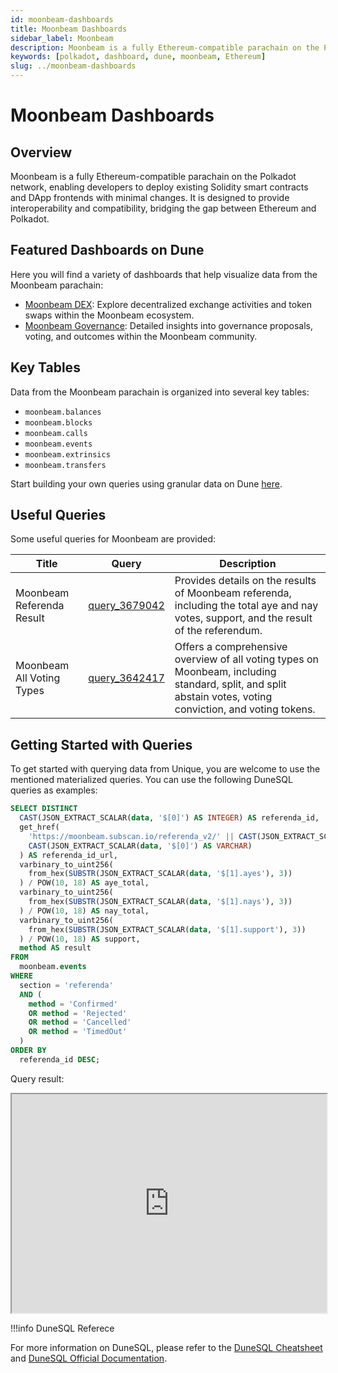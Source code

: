 ```yaml
---
id: moonbeam-dashboards
title: Moonbeam Dashboards
sidebar_label: Moonbeam
description: Moonbeam is a fully Ethereum-compatible parachain on the Polkadot network, enabling
keywords: [polkadot, dashboard, dune, moonbeam, Ethereum]
slug: ../moonbeam-dashboards
---
```


# Moonbeam Dashboards

## Overview

Moonbeam is a fully Ethereum-compatible parachain on the Polkadot network, enabling developers to
deploy existing Solidity smart contracts and DApp frontends with minimal changes. It is designed to
provide interoperability and compatibility, bridging the gap between Ethereum and Polkadot.

## Featured Dashboards on Dune

Here you will find a variety of dashboards that help visualize data from the Moonbeam parachain:

- [Moonbeam DEX](https://dune.com/substrate/moonbeam-dex): Explore decentralized exchange activities
  and token swaps within the Moonbeam ecosystem.
- [Moonbeam Governance](https://dune.com/substrate/moonbeam-governance): Detailed insights into
  governance proposals, voting, and outcomes within the Moonbeam community.

## Key Tables

Data from the Moonbeam parachain is organized into several key tables:

- `moonbeam.balances`
- `moonbeam.blocks`
- `moonbeam.calls`
- `moonbeam.events`
- `moonbeam.extrinsics`
- `moonbeam.transfers`

Start building your own queries using granular data on Dune
[here](https://dune.com/queries?category=canonical&namespace=moonbeam).

## Useful Queries

Some useful queries for Moonbeam are provided:

| Title                     | Query                                             | Description                                                                                                                                                |
| ------------------------- | ------------------------------------------------- | ---------------------------------------------------------------------------------------------------------------------------------------------------------- |
| Moonbeam Referenda Result | [query_3679042](https://dune.com/queries/3679042) | Provides details on the results of Moonbeam referenda, including the total aye and nay votes, support, and the result of the referendum.                   |
| Moonbeam All Voting Types | [query_3642417](https://dune.com/queries/3642417) | Offers a comprehensive overview of all voting types on Moonbeam, including standard, split, and split abstain votes, voting conviction, and voting tokens. |

## Getting Started with Queries

To get started with querying data from Unique, you are welcome to use the mentioned materialized
queries. You can use the following DuneSQL queries as examples:

```sql title="Moonbeam Referenda Result" showLineNumbers
SELECT DISTINCT
  CAST(JSON_EXTRACT_SCALAR(data, '$[0]') AS INTEGER) AS referenda_id,
  get_href(
    'https://moonbeam.subscan.io/referenda_v2/' || CAST(JSON_EXTRACT_SCALAR(data, '$[0]') AS VARCHAR),
    CAST(JSON_EXTRACT_SCALAR(data, '$[0]') AS VARCHAR)
  ) AS referenda_id_url,
  varbinary_to_uint256(
    from_hex(SUBSTR(JSON_EXTRACT_SCALAR(data, '$[1].ayes'), 3))
  ) / POW(10, 18) AS aye_total,
  varbinary_to_uint256(
    from_hex(SUBSTR(JSON_EXTRACT_SCALAR(data, '$[1].nays'), 3))
  ) / POW(10, 18) AS nay_total,
  varbinary_to_uint256(
    from_hex(SUBSTR(JSON_EXTRACT_SCALAR(data, '$[1].support'), 3))
  ) / POW(10, 18) AS support,
  method AS result
FROM
  moonbeam.events
WHERE
  section = 'referenda'
  AND (
    method = 'Confirmed'
    OR method = 'Rejected'
    OR method = 'Cancelled'
    OR method = 'TimedOut'
  )
ORDER BY
  referenda_id DESC;
```

Query result:

<iframe src="https://dune.com/embeds/3679042/6187736/" height="350" width="100%"></iframe>

!!!info DuneSQL Referece

For more information on DuneSQL, please refer to the [DuneSQL Cheatsheet](../dunesql-cheatsheet.md)
and
[DuneSQL Official Documentation](https://docs.dune.com/query-engine/Functions-and-operators/index).


